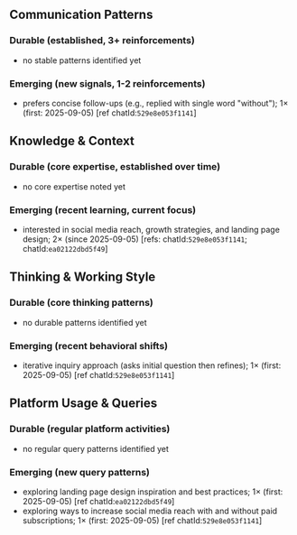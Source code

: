 ## Communication Patterns
### Durable (established, 3+ reinforcements)
- no stable patterns identified yet

### Emerging (new signals, 1-2 reinforcements)
- prefers concise follow-ups (e.g., replied with single word "without"); 1× (first: 2025-09-05) [ref chatId:`529e8e053f1141`]

## Knowledge & Context
### Durable (core expertise, established over time)
- no core expertise noted yet

### Emerging (recent learning, current focus)
- interested in social media reach, growth strategies, and landing page design; 2× (since 2025-09-05) [refs: chatId:`529e8e053f1141`; chatId:`ea02122dbd5f49`]

## Thinking & Working Style
### Durable (core thinking patterns)
- no durable patterns identified yet

### Emerging (recent behavioral shifts)
- iterative inquiry approach (asks initial question then refines); 1× (first: 2025-09-05) [ref chatId:`529e8e053f1141`]

## Platform Usage & Queries
### Durable (regular platform activities)
- no regular query patterns identified yet

### Emerging (new query patterns)
- exploring landing page design inspiration and best practices; 1× (first: 2025-09-05) [ref chatId:`ea02122dbd5f49`]
- exploring ways to increase social media reach with and without paid subscriptions; 1× (first: 2025-09-05) [ref chatId:`529e8e053f1141`]
